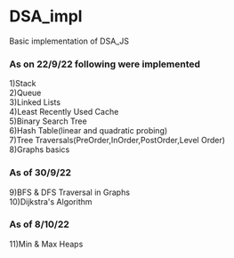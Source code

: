 # DSA_impl
Basic implementation of DSA_JS

<h3>
  <b>
    As on 22/9/22 following were implemented 
  </b>
</h3>
    1)Stack <br/>
    2)Queue <br/>
    3)Linked Lists <br/>
    4)Least Recently Used Cache <br/>
    5)Binary Search Tree <br/>
    6)Hash Table(linear and quadratic probing) <br/> 
    7)Tree Traversals(PreOrder,InOrder,PostOrder,Level Order) <br/>
    8)Graphs basics<br/>
    
<h3>
<b>As of 30/9/22</b>
</h3>
  
  9)BFS & DFS Traversal in Graphs<br/>
  10)Dijkstra's Algorithm<br/>

<h3>
<b>As of 8/10/22</b>
</h3>

  11)Min & Max Heaps
